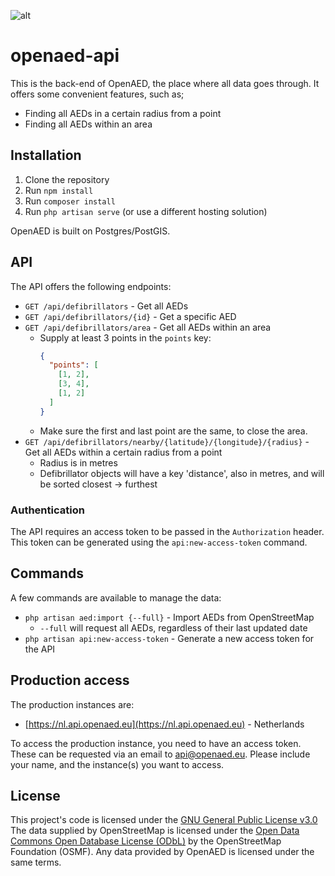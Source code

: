 ![alt](https://openaed.org/openaed.svg)

# openaed-api

This is the back-end of OpenAED, the place where all data goes through.
It offers some convenient features, such as;

-   Finding all AEDs in a certain radius from a point
-   Finding all AEDs within an area

## Installation

1. Clone the repository
2. Run `npm install`
3. Run `composer install`
4. Run `php artisan serve` (or use a different hosting solution)

OpenAED is built on Postgres/PostGIS.

## API

The API offers the following endpoints:

-   `GET /api/defibrillators` - Get all AEDs
-   `GET /api/defibrillators/{id}` - Get a specific AED
-   `GET /api/defibrillators/area` - Get all AEDs within an area
    -   Supply at least 3 points in the `points` key:
        ```JSON
        {
          "points": [
            [1, 2],
            [3, 4],
            [1, 2]
          ]
        }
        ```
    -   Make sure the first and last point are the same, to close the area.
-   `GET /api/defibrillators/nearby/{latitude}/{longitude}/{radius}` - Get all AEDs within a certain radius from a point
    -   Radius is in metres
    -   Defibrillator objects will have a key 'distance', also in metres, and will be sorted closest -> furthest

### Authentication

The API requires an access token to be passed in the `Authorization` header.
This token can be generated using the `api:new-access-token` command.

## Commands

A few commands are available to manage the data:

-   `php artisan aed:import {--full}` - Import AEDs from OpenStreetMap
    -   `--full` will request all AEDs, regardless of their last updated date
-   `php artisan api:new-access-token` - Generate a new access token for the API

## Production access

The production instances are:

-   [https://nl.api.openaed.eu](https://nl.api.openaed.eu) - Netherlands

To access the production instance, you need to have an access token.
These can be requested via an email to [api@openaed.eu](mailto:api@openaed.eu). Please include your name, and the instance(s) you want to access.

## License

This project's code is licensed under the [GNU General Public License v3.0](./COPYING)
The data supplied by OpenStreetMap is licensed under the [Open Data Commons Open Database License (ODbL)](https://opendatacommons.org/licenses/odbl/) by the OpenStreetMap Foundation (OSMF).
Any data provided by OpenAED is licensed under the same terms.
